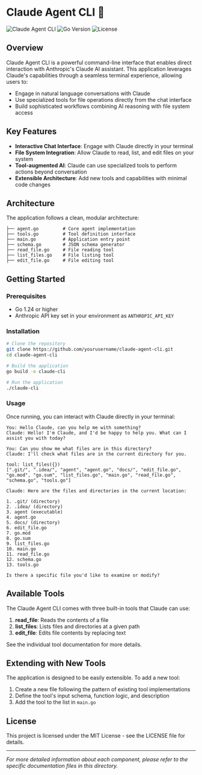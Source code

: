 # Claude Agent CLI 🤖

![Claude Agent CLI](https://img.shields.io/badge/Claude-AI%20Assistant-5A67D8)
![Go Version](https://img.shields.io/badge/Go-1.24+-00ADD8)
![License](https://img.shields.io/badge/License-MIT-green)

## Overview

Claude Agent CLI is a powerful command-line interface that enables direct interaction with Anthropic's Claude AI assistant. This application leverages Claude's capabilities through a seamless terminal experience, allowing users to:

- Engage in natural language conversations with Claude
- Use specialized tools for file operations directly from the chat interface
- Build sophisticated workflows combining AI reasoning with file system access

## Key Features

- **Interactive Chat Interface**: Engage with Claude directly in your terminal
- **File System Integration**: Allow Claude to read, list, and edit files on your system
- **Tool-augmented AI**: Claude can use specialized tools to perform actions beyond conversation
- **Extensible Architecture**: Add new tools and capabilities with minimal code changes

## Architecture

The application follows a clean, modular architecture:

```
├── agent.go         # Core agent implementation
├── tools.go         # Tool definition interface
├── main.go          # Application entry point
├── schema.go        # JSON schema generator
├── read_file.go     # File reading tool
├── list_files.go    # File listing tool
├── edit_file.go     # File editing tool
```

## Getting Started

### Prerequisites

- Go 1.24 or higher
- Anthropic API key set in your environment as `ANTHROPIC_API_KEY`

### Installation

```bash
# Clone the repository
git clone https://github.com/yourusername/claude-agent-cli.git
cd claude-agent-cli

# Build the application
go build -o claude-cli

# Run the application
./claude-cli
```

### Usage

Once running, you can interact with Claude directly in your terminal:

```
You: Hello Claude, can you help me with something?
Claude: Hello! I'm Claude, and I'd be happy to help you. What can I assist you with today?

You: Can you show me what files are in this directory?
Claude: I'll check what files are in the current directory for you.

tool: list_files({})
[".git/", ".idea/", "agent", "agent.go", "docs/", "edit_file.go", "go.mod", "go.sum", "list_files.go", "main.go", "read_file.go", "schema.go", "tools.go"]

Claude: Here are the files and directories in the current location:

1. .git/ (directory)
2. .idea/ (directory)
3. agent (executable)
4. agent.go
5. docs/ (directory)
6. edit_file.go
7. go.mod
8. go.sum
9. list_files.go
10. main.go
11. read_file.go
12. schema.go
13. tools.go

Is there a specific file you'd like to examine or modify?
```

## Available Tools

The Claude Agent CLI comes with three built-in tools that Claude can use:

1. **read_file**: Reads the contents of a file
2. **list_files**: Lists files and directories at a given path
3. **edit_file**: Edits file contents by replacing text

See the individual tool documentation for more details.

## Extending with New Tools

The application is designed to be easily extensible. To add a new tool:

1. Create a new file following the pattern of existing tool implementations
2. Define the tool's input schema, function logic, and description
3. Add the tool to the list in `main.go`

## License

This project is licensed under the MIT License - see the LICENSE file for details.

---

*For more detailed information about each component, please refer to the specific documentation files in this directory.*